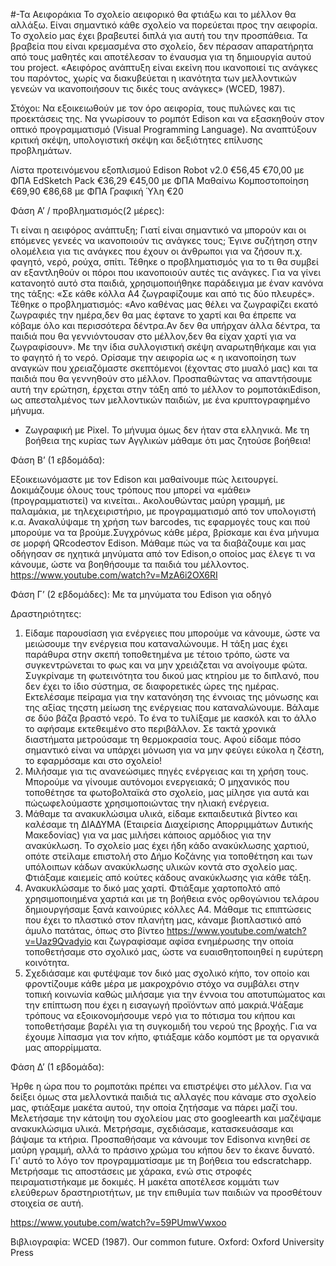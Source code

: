 #-Τα Αειφοράκια
Το σχολείο αειφορικό θα φτιάξω και το μέλλον θα αλλάξω.
Είναι σημαντικό κάθε σχολείο να πορεύεται προς την αειφορία. Το σχολείο μας έχει
βραβευτεί διπλά για αυτή του την προσπάθεια. 
Τα βραβεία που είναι κρεμασμένα
στο σχολείο, δεν πέρασαν απαρατήρητα από τους μαθητές και αποτέλεσαν το
έναυσμα για τη δημιουργία αυτού του project.
«Αειφόρος ανάπτυξη είναι εκείνη που ικανοποιεί τις ανάγκες του παρόντος, χωρίς
να διακυβεύεται η ικανότητα των μελλοντικών γενεών να ικανοποιήσουν τις δικές
τους ανάγκες» (WCED, 1987).

Στόχοι:
Να εξοικειωθούν με τον όρο αειφορία, τους πυλώνες και τις προεκτάσεις
της.
Να γνωρίσουν το ρομπότ Edison και να εξασκηθούν στον οπτικό
προγραμματισμό (Visual Programming Language).
Να αναπτύξουν κριτική σκέψη, υπολογιστική σκέψη και δεξιότητες επίλυσης
προβλημάτων.

Λίστα προτεινόμενου εξοπλισμού
Edison Robot v2.0
€56,45 €70,00 με ΦΠΑ
EdSketch Pack
€36,29 €45,00 με ΦΠΑ
Μαθαίνω Κομποστοποίηση
€69,90 €86,68 με ΦΠΑ
Γραφική Ύλη
€20

Φάση Α’ / προβληματισμός(2 μέρες): 

Τι είναι η αειφόρος ανάπτυξη; Γιατί είναι σημαντικό να μπορούν και οι επόμενες γενεές να ικανοποιούν τις ανάγκες τους; Έγινε συζήτηση στην ολομέλεια για τις ανάγκες που έχουν οι άνθρωποι για να ζήσουν π.χ. φαγητό, νερό, ρούχα, σπίτι. Τέθηκε ο προβληματισμός για το τι θα συμβεί αν εξαντληθούν οι πόροι που ικανοποιούν αυτές τις ανάγκες. Για να γίνει κατανοητό αυτό στα παιδιά, χρησιμοποιήθηκε παράδειγμα με έναν κανόνα της τάξης: «Σε κάθε κόλλα Α4 ζωγραφίζουμε και από τις δύο πλευρές». Τέθηκε ο προβληματισμός: «Ανο καθένας μας θέλει να ζωγραφίζει εκατό ζωγραφιές την ημέρα,δεν θα μας έφτανε το χαρτί και θα έπρεπε να κόβαμε όλο και περισσότερα δέντρα.Αν δεν θα υπήρχαν άλλα δέντρα, τα παιδιά που θα γεννιόντουσαν στο μέλλον,δεν θα είχαν χαρτί για να ζωγραφίσουν». Με την ίδια συλλογιστική σκέψη αναρωτηθήκαμε και για το φαγητό ή το νερό. Ορίσαμε την αειφορία ως « η ικανοποίηση των αναγκών που χρειαζόμαστε σκεπτόμενοι (έχοντας στο μυαλό μας) και τα παιδιά που θα γεννηθούν στο μέλλον.
Προσπαθώντας να απαντήσουμε αυτή την ερώτηση, έρχεται στην τάξη από το μέλλον το ρομποτάκιEdison, ως απεσταλμένος των μελλοντικών παιδιών, με ένα κρυπτογραφημένο μήνυμα. 
-	Ζωγραφική με Pixel.
Το μήνυμα όμως δεν ήταν στα ελληνικά. Με τη βοήθεια της κυρίας των Αγγλικών μάθαμε ότι μας ζητούσε βοήθεια!

Φάση Β’ (1 εβδομάδα): 

Εξοικειωνόμαστε με τον Edison και μαθαίνουμε πώς λειτουργεί. Δοκιμάζουμε όλους τους τρόπους που μπορεί να «μάθει» (προγραμματιστεί) να κινείται.. Ακολουθώντας μαύρη γραμμή, με παλαμάκια, με τηλεχειριστήριο, με προγραμματισμό από τον υπολογιστή κ.α. Ανακαλύψαμε τη χρήση των barcodes, τις εφαρμογές τους και πού μπορούμε να τα βρούμε.Συγχρόνως κάθε μέρα, βρίσκαμε και ένα μήνυμα σε μορφή QRcodeστον Edison. Μάθαμε πώς να τα διαβάζουμε και μας οδήγησαν σε ηχητικά μηνύματα από τον Edison,ο οποίος μας έλεγε τι να κάνουμε, ώστε να βοηθήσουμε τα παιδιά του μέλλοντος.
https://www.youtube.com/watch?v=MzA6i2OX6RI


Φάση Γ’ (2 εβδομάδες): Με τα μηνύματα του Edison για οδηγό

Δραστηριότητες:
1.	Είδαμε παρουσίαση για ενέργειες που μπορούμε να κάνουμε, ώστε να μειώσουμε την ενέργεια που καταναλώνουμε. Η τάξη μας έχει παράθυρα στην σκεπή τοποθετημένα με τέτοιο τρόπο, ώστε να συγκεντρώνεται το φως και να μην χρειάζεται να ανοίγουμε φώτα. Συγκρίναμε τη φωτεινότητα του δικού μας κτηρίου με το διπλανό, που δεν έχει το ίδιο σύστημα, σε διαφορετικές ώρες της ημέρας. 
Εκτελέσαμε πείραμα για την κατανόηση της έννοιας της μόνωσης και της αξίας τηςστη μείωση της ενέργειας που καταναλώνουμε. Βάλαμε σε δύο βάζα βραστό νερό. Το ένα το τυλίξαμε με κασκόλ και το άλλο το αφήσαμε εκτεθειμένο στο περιβάλλον. Σε τακτά χρονικά διαστήματα μετρούσαμε τη θερμοκρασία τους. Αφού είδαμε πόσο σημαντικό είναι να υπάρχει μόνωση για να μην φεύγει εύκολα η ζέστη, το εφαρμόσαμε και στο σχολείο!
2.	Μιλήσαμε για τις ανανεώσιμες πηγές ενέργειας και τη χρήση τους. Μπορούμε να γίνουμε αυτόνομοι ενεργειακά; Ο μηχανικός που τοποθέτησε τα φωτοβολταϊκά στο σχολείο, μας μίλησε για αυτά  και πώςωφελούμαστε χρησιμοποιώντας την ηλιακή ενέργεια.
3.	Μάθαμε τα ανακυκλώσιμα υλικά, είδαμε εκπαιδευτικά βίντεο και καλέσαμε τη ΔΙΑΔΥΜΑ (Εταιρεία Διαχείρισης Απορριμμάτων Δυτικής Μακεδονίας) για να μας μιλήσει κάποιος αρμόδιος για την ανακύκλωση. Το σχολείο μας έχει ήδη κάδο ανακύκλωσης χαρτιού, οπότε στείλαμε επιστολή στο Δήμο Κοζάνης για τοποθέτηση και των υπόλοιπων κάδων ανακύκλωσης υλικών κοντά στο σχολείο μας. Φτιάξαμε καιεμείς από κούτες κάδους ανακύκλωσης για κάθε τάξη.
4.	Ανακυκλώσαμε το δικό μας χαρτί. Φτιάξαμε χαρτοπολτό από χρησιμοποιημένα χαρτιά και με τη βοήθεια ενός ορθογώνιου τελάρου δημιουργήσαμε ξανά καινούριες κόλλες Α4. Μάθαμε τις επιπτώσεις που έχει το πλαστικό στον πλανήτη μας, κάναμε βιοπλαστικό από άμυλο πατάτας, όπως στο βίντεο https://www.youtube.com/watch?v=Uaz9Qvadyio και ζωγραφίσαμε αφίσα ενημέρωσης την οποία τοποθετήσαμε στο σχολικό μας, ώστε να ευαισθητοποιηθεί η  ευρύτερη κοινότητα.
5.	Σχεδιάσαμε και φυτέψαμε τον δικό μας σχολικό κήπο, τον οποίο και φροντίζουμε κάθε μέρα με μακροχρόνιο στόχο να συμβάλει στην τοπική κοινωνία καθώς μιλήσαμε για την έννοια του αποτυπώματος και την επίπτωση που έχει η εισαγωγή προϊόντων από μακριά.Ψάξαμε  τρόπους να εξοικονομήσουμε νερό για το πότισμα του κήπου και τοποθετήσαμε βαρέλι για τη συγκομιδή του νερού της βροχής. Για να έχουμε λίπασμα για τον κήπο, φτιάξαμε κάδο κομπόστ με τα οργανικά μας απορρίμματα.

Φάση Δ’ (1 εβδομάδα): 

Ήρθε η ώρα που το ρομποτάκι πρέπει να επιστρέψει στο μέλλον. Για να δείξει όμως στα μελλοντικά παιδιά τις αλλαγές που κάναμε στο σχολείο μας, φτιάξαμε μακέτα αυτού, την οποία ζητήσαμε να πάρει μαζί του. 
Μελετήσαμε την κάτοψη του σχολείου μας στο googleearth και μαζέψαμε ανακυκλώσιμα υλικά. Μετρήσαμε, σχεδιάσαμε, κατασκευάσαμε και βάψαμε τα κτήρια. Προσπαθήσαμε να κάνουμε τον Edisonνα κινηθεί σε μαύρη γραμμή, αλλά το πράσινο χρώμα του κήπου δεν το έκανε δυνατό. Γι’ αυτό το λόγο τον προγραμματίσαμε με τη βοήθεια του edscratchapp. Μετρήσαμε τις αποστάσεις με χάρακα, ενώ στις στροφές πειραματιστήκαμε με δοκιμές. Η μακέτα αποτέλεσε κομμάτι των ελεύθερων δραστηριοτήτων, με την επιθυμία των παιδιών να προσθέτουν στοιχεία σε αυτή.

https://www.youtube.com/watch?v=59PUmwVwxoo

Βιβλιογραφία: WCED (1987). Our common future. Oxford: Oxford University Press	
